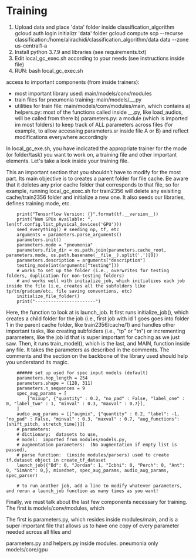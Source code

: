 # Training

1) Upload data and place 'data' folder inside classification_algorithm
gcloud auth login
initializr 'data' folder
gcloud compute scp --recurse classification:/home/alirachidi/classification_algorithm/data data --zone us-central1-a
2) Install python 3.7.9 and libraries (see requirements.txt)
3) Edit local_gc_exec.sh according to your needs (see instructions inside file)
4) RUN: bash local_gc_exec.sh

access to important components (from inside trainers):
- most important library used: main/models/conv/modules
- train files for pneumonia training: main/models/__.py
- utilities for train file: main/models/conv/modules/main, which contains
a) helpers.py: most of the functions called inside __.py, like load_audios, will be called from there
b) parameters.py: a module (which is imported im most folders) to keep track of ALL parameters across files (for example, to allow accessing parameters.sr inside file A or B) and reflect modifications everywhere accordingly

In local_gc_exe.sh, you have indicated the appropriate trainer for the mode (or folder/task) you want to work on, a training file and other important elements. Let's take a look inside your training file. 

This an important section that you shouldn't have to modify for the most part. Its main objective is to creates a parent folder for file cache. Be aware that it deletes any prior cache folder that corresponds to that file, so for example, running local_gc_exec.sh for train2356 will delete any exisiting cache/train2356 folder and initialize a new one. It also seeds our libraries, defines training mode, etc. 

```
    print("Tensorflow Version: {}".format(tf.__version__))
    print("Num GPUs Available: ", len(tf.config.list_physical_devices('GPU')))
    seed_everything() # seeding np, tf, etc
    arguments = parameters.parse_arguments()
    parameters.init()
    parameters.mode = "pneumonia"
    parameters.file_dir = os.path.join(parameters.cache_root, parameters.mode, os.path.basename(__file__).split('.')[0])
    parameters.description = arguments["description"]
    testing_mode(int(arguments["testing"]))
    # works to set up the folder (i.e., overwrites for testing folders, duplication for non-testing folders) 
    # and works well with initialize_job, which initializes each job inside the file (i.e, creates all the subfolders like tp/tn/gradcam/etc, file saving conventions, etc)
    initialize_file_folder()
    print("-----------------------")

```

Here, the function to look at is launch_job. 
It first runs initialize_job(), which creates a child folder for the job (i.e., first job with id 1 goes goes into folder 1 in the parent cache folder, like train2356/cache/1) and handles other important tasks, like creating subfolders (i.e.,  "tp" or "tn") or incrementing parameters, like the job id that is super important for caching as we just saw. 
Then, it runs train_model(), which is the last, and MAIN, function inside any file. It takes the parameters as described in the comments. The comments and the section on the backbone of the library used should help you understand its magic. 


````
    ###### set up used for spec input models (default)
    parameters.hop_length = 254
    parameters.shape = (128, 311)
    parameters.n_sequences = 9
    spec_aug_params = [
        ["mixup", {"quantity" : 0.2, "no_pad" : False, "label_one" : 0, "label_two" : 1, "minval" : 0.3, "maxval" : 0.7}],
    ]
    audio_aug_params = [["augmix", {"quantity" : 0.2, "label": -1, "no_pad" : False, "minval" : 0.3, "maxval" : 0.7, "aug_functions": [shift_pitch, stretch_time]}]]
    # parameters: 
    # dictionary:  datasets to use, 
    # model:  imported from modules/models.py, 
    # augmentation parameters:  (No augmentation if empty list is passed), 
    # parse function:  (inside modules/parsers) used to create tf.dataset object in create_tf_dataset
    launch_job({"Bd": 0, "Jordan": 1, "Icbhi": 0, "Perch": 0, "Ant": 0, "SimAnt": 0,}, mixednet, spec_aug_params, audio_aug_params, spec_parser)

    # to run another job, add a line to modify whatever parameters, and rerun a launch_job function as many times as you want!
````

Finally, we must talk about the last few components necessary for training. The first is models/conv/modules, which

The first is parameters.py, which resides inside modules/main, and is a super important file that allows us to have one copy of every parameter needed across all files and 

parameters.py and helpers.py inside modules.
pneumonia only
models/core/gpu

